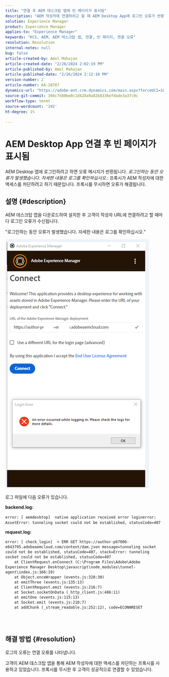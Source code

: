 ```yaml
---
title: "연결 후 AEM 데스크탑 앱에 빈 페이지가 표시됨"
description: "AEM 작성자에 연결하려고 할 때 AEM Desktop App에 로그인 오류가 반환되는 문제를 해결하는 방법에 대해 알아봅니다. 프록시를 무시하십시오."
solution: Experience Manager
product: Experience Manager
applies-to: "Experience Manager"
keywords: "KCS, AEM, AEM 데스크탑 앱, 연결, 빈 페이지, 연결 오류"
resolution: Resolution
internal-notes: null
bug: false
article-created-by: Amol Mahajan
article-created-date: "2/26/2024 2:02:19 PM"
article-published-by: Amol Mahajan
article-published-date: "2/26/2024 2:12:10 PM"
version-number: 2
article-number: KA-20787
dynamics-url: "https://adobe-ent.crm.dynamics.com/main.aspx?forceUCI=1&pagetype=entityrecord&etn=knowledgearticle&id=263723a1-afd4-ee11-9079-6045bd006793"
source-git-commit: 304c7e80be0c1d428a9a82b8336efdade3a37c9c
workflow-type: tm+mt
source-wordcount: '192'
ht-degree: 1%

---
```


# AEM Desktop App 연결 후 빈 페이지가 표시됨


AEM Desktop 앱에 로그인하려고 하면 오류 메시지가 반환됩니다. *로그인하는 동안 오류가 발생했습니다. 자세한 내용은 로그를 확인하십시오.*: 프록시가 AEM 작성자에 대한 액세스를 차단하려고 하기 때문입니다. 프록시를 무시하면 오류가 해결됩니다.

## 설명 {#description}


AEM 데스크탑 앱을 다운로드하여 설치한 후 고객이 작성자 URL에 연결하려고 할 때마다 로그인 오류가 수신됩니다.

&quot;로그인하는 동안 오류가 발생했습니다. 자세한 내용은 로그를 확인하십시오.&quot;

![](assets/___273723a1-afd4-ee11-9079-6045bd006793___.png)

로그 파일에 다음 오류가 있습니다.

<b>backend.log:</b>

`error: [ aemdesktop]  native application received error loginerror: AssetError: tunneling socket could not be established, statusCode=407`

<b>request.log:</b>




```
error: [ check_login]  < ERR GET https://author-p67006-e643795.adobeaemcloud.com/content/dam.json message=tunneling socket could not be established, statusCode=407, stack=Error: tunneling socket could not be established, statusCode=407
    at ClientRequest.onConnect (C:\Program Files\Adobe\Adobe Experience Manager Desktop\javascript\node_modules\tunnel-agent\index.js:166:19)
    at Object.onceWrapper (events.js:320:30)
    at emitThree (events.js:135:13)
    at ClientRequest.emit (events.js:216:7)
    at Socket.socketOnData (_http_client.js:486:11)
    at emitOne (events.js:115:13)
    at Socket.emit (events.js:210:7)
    at addChunk (_stream_readable.js:252:12), code=ECONNRESET
```


<br> 

## 해결 방법 {#resolution}


로그의 오류는 연결 오류를 나타냅니다.

고객이 AEM 데스크탑 앱을 통해 AEM 작성자에 대한 액세스를 차단하는 프록시를 사용하고 있었습니다. 프록시를 무시한 후 고객이 성공적으로 연결할 수 있었습니다.
